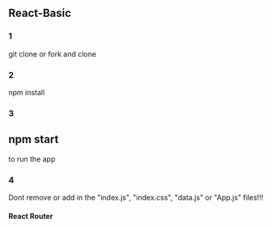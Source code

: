 
## React-Basic

### 1
git clone 
or
fork and clone

### 2 
npm install

### 3
npm start
---------
to run the app

### 4
Dont remove or add in the "index.js", "index.css", "data.js" or "App.js" files!!!


#### React Router
